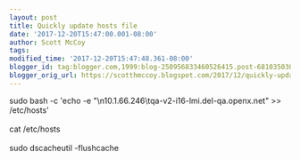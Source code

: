 ```yaml
---
layout: post
title: Quickly update hosts file
date: '2017-12-20T15:47:00.001-08:00'
author: Scott McCoy
tags: 
modified_time: '2017-12-20T15:47:48.361-08:00'
blogger_id: tag:blogger.com,1999:blog-250956833460526415.post-6810350300987926340
blogger_orig_url: https://scotthmccoy.blogspot.com/2017/12/quickly-update-hosts-file.html
---
```


sudo bash -c 'echo -e "\n10.1.66.246\tqa-v2-i16-lmi.del-qa.openx.net" &gt;&gt; /etc/hosts'<br /><br />cat /etc/hosts<br /><br />sudo dscacheutil -flushcache